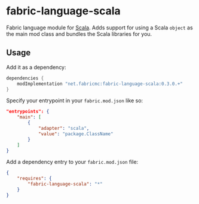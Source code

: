 # fabric-language-scala
Fabric language module for [Scala](http://www.scala-lang.org/). Adds support for using a Scala `object` as the main mod class and bundles the Scala libraries for you.

## Usage
Add it as a dependency:

```groovy
dependencies {
	modImplementation "net.fabricmc:fabric-language-scala:0.3.0.+"
}
```

Specify your entrypoint in your `fabric.mod.json` like so:

```json
"entrypoints": {
    "main": [
        {
            "adapter": "scala",
            "value": "package.ClassName"
        }
    ]
}
```

Add a dependency entry to your `fabric.mod.json` file:

```json
{
    "requires": {
        "fabric-language-scala": "*"
    }
}
```